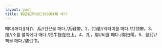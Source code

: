 ```yaml
---
layout: post
title: 韩语初阶词汇3000详解 매다
---
```


매다[매다][타]1、系//신끈을 매다./系鞋带。2、打结//넥타이를 매다./打领带。3、拴//소를 말뚝에다 매다./把牛拴在桩上。4、扎，绑//비를 매다./绑扫帚。5、装订//책을 매다./装订书。

